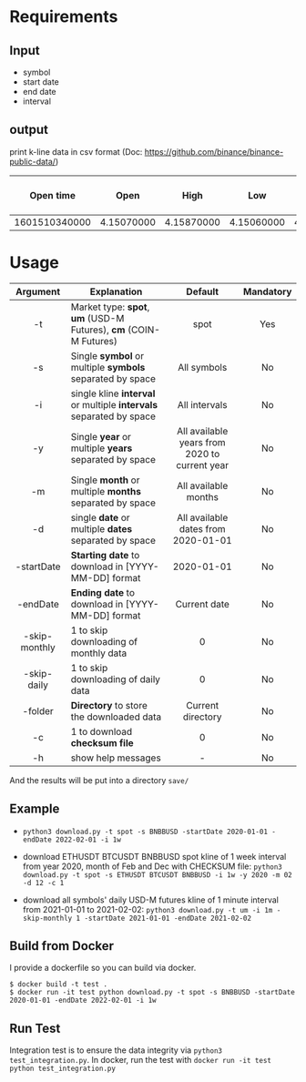 # Requirements
## Input
- symbol
- start date
- end date
- interval

## output
print k-line data in csv format (Doc: https://github.com/binance/binance-public-data/)

| Open time | Open | High | Low | Close | Volume | Close time | Quote asset volume | Number of trades | Taker buy base asset volume | Taker buy quote asset volume | Ignore |
|:---:|:---:|:---:|:---:|:---:|:---:|:---:|:---:|:---:|:---:|:---:|:---:|
| 1601510340000 | 4.15070000 | 4.15870000 | 4.15060000 | 4.15540000 | 539.23000000 | 1601510399999 | 2240.39860900 | 13 | 401.82000000 | 1669.98121300 | 0 |

# Usage
| Argument        | Explanation | Default | Mandatory |      
| :---------------: | ---------------- | :----------------: | :----------------: |
| -t              | Market type: **spot**, **um** (USD-M Futures), **cm** (COIN-M Futures) | spot | Yes |
| -s              | Single **symbol** or multiple **symbols** separated by space | All symbols | No |
| -i              | single kline **interval** or multiple **intervals** separated by space      | All intervals | No |
| -y              | Single **year** or multiple **years** separated by space| All available years from 2020 to current year | No |
| -m              | Single **month** or multiple **months** separated by space | All available months | No |
| -d              | single **date** or multiple **dates** separated by space    | All available dates from 2020-01-01 | No |
| -startDate      | **Starting date** to download in [YYYY-MM-DD] format    | 2020-01-01 | No |
| -endDate        | **Ending date** to download in [YYYY-MM-DD] format     | Current date | No |
| -skip-monthly   | 1 to skip downloading of monthly data | 0 | No |
| -skip-daily     | 1 to skip downloading of daily data | 0 | No |
| -folder         | **Directory** to store the downloaded data    | Current directory | No |
| -c              | 1 to download **checksum file** | 0 | No |
| -h              | show help messages| - | No |

And the results will be put into a directory `save/`
## Example
- `python3 download.py -t spot -s BNBBUSD -startDate 2020-01-01 -endDate 2022-02-01 -i 1w`

- download ETHUSDT BTCUSDT BNBBUSD spot kline of 1 week interval from year 2020, month of Feb and Dec with CHECKSUM file:
`python3 download.py -t spot -s ETHUSDT BTCUSDT BNBBUSD -i 1w -y 2020 -m 02 -d 12 -c 1`

- download all symbols' daily USD-M futures kline of 1 minute interval from 2021-01-01 to 2021-02-02: `python3 download.py -t um -i 1m -skip-monthly 1 -startDate 2021-01-01 -endDate 2021-02-02`

## Build from Docker
I provide a dockerfile so you can build via docker.

```shellscript
$ docker build -t test .
$ docker run -it test python download.py -t spot -s BNBBUSD -startDate 2020-01-01 -endDate 2022-02-01 -i 1w
```

## Run Test
Integration test is to ensure the data integrity via `python3 test_integration.py`. In docker, run the test with `docker run -it test python test_integration.py`